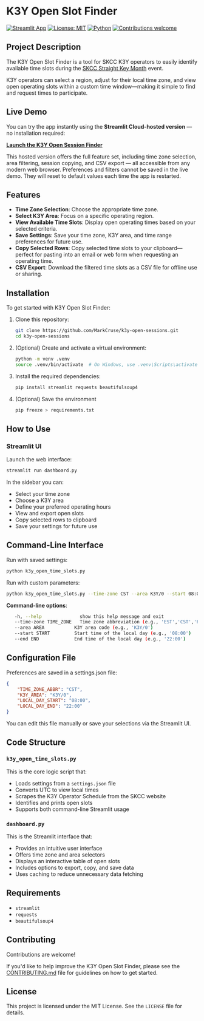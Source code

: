 # K3Y Open Slot Finder

[![Streamlit App](https://img.shields.io/badge/Streamlit-Live%20Demo-brightgreen?logo=streamlit)](https://k3y-open-sessions.streamlit.app/)
[![License: MIT](https://img.shields.io/badge/License-MIT-yellow.svg)](LICENSE)
[![Python](https://img.shields.io/badge/Python-3.10+-blue.svg)](https://www.python.org/)
[![Contributions welcome](https://img.shields.io/badge/contributions-welcome-brightgreen.svg?style=flat)](https://github.com/MarkCruse/k3y-open-sessions/issues)



## Project Description

The K3Y Open Slot Finder is a tool for SKCC K3Y operators to easily identify available time slots during the [SKCC Straight Key Month](https://www.skccgroup.com/k3y/k3y.php) event.  

K3Y operators can select a region, adjust for their local time zone, and view open operating slots within a custom time window—making it simple to find and request times to participate.

## Live Demo

You can try the app instantly using the **Streamlit Cloud-hosted version** — no installation required:

**[Launch the K3Y Open Session Finder](https://k3y-open-sessions.streamlit.app/)**

This hosted version offers the full feature set, including time zone selection, area filtering, session copying, and CSV export — all accessible from any modern web browser. Preferences and filters cannot be saved in the live demo. They will reset to default values each time the app is restarted.

## Features

- **Time Zone Selection**: Choose the appropriate time zone.
- **Select K3Y Area**: Focus on a specific operating region.
- **View Available Time Slots**: Display open operating times based on your selected criteria.
- **Save Settings**: Save your time zone, K3Y area, and time range preferences for future use.
- **Copy Selected Rows**: Copy selected time slots to your clipboard—perfect for pasting into an email or web form when requesting an operating time.
- **CSV Export**: Download the filtered time slots as a CSV file for offline use or sharing.


## Installation

To get started with K3Y Open Slot Finder:

1. Clone this repository:
   ```bash
   git clone https://github.com/MarkCruse/k3y-open-sessions.git
   cd k3y-open-sessions
2. (Optional) Create and activate a virtual environment:
   ```bash
   python -m venv .venv
   source .venv/bin/activate  # On Windows, use .venv\Scripts\activate
   ```
3. Install the required dependencies:
   ```bash
   pip install streamlit requests beautifulsoup4
    ```
4. (Optional) Save the environment
   ```bash
   pip freeze > requirements.txt
   ```  

## How to Use
### Streamlit UI
Launch the web interface:
   ```bash
   streamlit run dashboard.py
   ```
   In the sidebar you can:
   - Select your time zone
   - Choose a K3Y area
   - Define your preferred operating hours
   - View and export open slots
   - Copy selected rows to clipboard
   - Save your settings for future use

## Command-Line Interface
Run with saved settings:
   ```bash
   python k3y_open_time_slots.py
   ```
Run with custom parameters:
   ```bash
   python k3y_open_time_slots.py --time-zone CST --area K3Y/0 --start 08:00 --end 22:00
   ```
   **Command-line options**:
   ```bash
      -h, --help              show this help message and exit  
      --time-zone TIME_ZONE   Time zone abbreviation (e.g., 'EST','CST','PST')   
      --area AREA           K3Y area code (e.g., 'K3Y/0')  
      --start START         Start time of the local day (e.g., '08:00')  
      --end END             End time of the local day (e.g., '22:00')  
   ```

## Configuration File
Preferences are saved in a settings.json file:

   ```json
   {
       "TIME_ZONE_ABBR": "CST",
       "K3Y_AREA": "K3Y/0",
       "LOCAL_DAY_START": "08:00",
       "LOCAL_DAY_END": "22:00"
   }
```
You can edit this file manually or save your selections via the Streamlit UI.

## Code Structure

### ```k3y_open_time_slots.py```  
This is the core logic script that:  
- Loads settings from a ```settings.json``` file
- Converts UTC to view local times
- Scrapes the K3Y Operator Schedule from the SKCC website
- Identifies and prints open slots
- Supports both command-line Streamlit usage

### ```dashboard.py```
This is the Streamlit interface that:
   - Provides an intuitive user interface
   - Offers time zone and area selectors
   - Displays an interactive table of open slots
   - Includes options to export, copy, and save data
   - Uses caching to reduce unnecessary data fetching

## Requirements
- ```streamlit```
- ```requests```
- ```beautifulsoup4```

## Contributing

Contributions are welcome!

If you'd like to help improve the K3Y Open Slot Finder, please see the [CONTRIBUTING.md](CONTRIBUTING.md) file for guidelines on how to get started.


## License
This project is licensed under the MIT License. See the ```LICENSE``` file for details.

